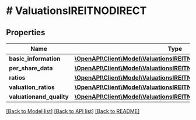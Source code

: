 # # ValuationsIREITNODIRECT

## Properties

Name | Type | Description | Notes
------------ | ------------- | ------------- | -------------
**basic_information** | [**\OpenAPI\Client\Model\ValuationsIREITNODIRECTBasicInformation**](ValuationsIREITNODIRECTBasicInformation.md) |  | [optional]
**per_share_data** | [**\OpenAPI\Client\Model\ValuationsIREITNODIRECTPerShareData**](ValuationsIREITNODIRECTPerShareData.md) |  | [optional]
**ratios** | [**\OpenAPI\Client\Model\ValuationsIREITNODIRECTRatios**](ValuationsIREITNODIRECTRatios.md) |  | [optional]
**valuation_ratios** | [**\OpenAPI\Client\Model\ValuationsIREITNODIRECTValuationRatios**](ValuationsIREITNODIRECTValuationRatios.md) |  | [optional]
**valuationand_quality** | [**\OpenAPI\Client\Model\ValuationsIREITNODIRECTValuationandQuality**](ValuationsIREITNODIRECTValuationandQuality.md) |  | [optional]

[[Back to Model list]](../../README.md#models) [[Back to API list]](../../README.md#endpoints) [[Back to README]](../../README.md)
